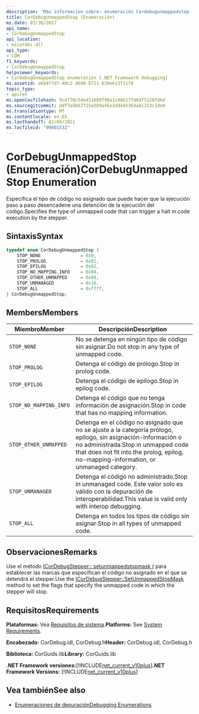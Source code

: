 ```yaml
---
description: 'Más información sobre: enumeración Cordebugunmappedstop ('
title: CorDebugUnmappedStop (Enumeración)
ms.date: 03/30/2017
api_name:
- CorDebugUnmappedStop
api_location:
- mscordbi.dll
api_type:
- COM
f1_keywords:
- CorDebugUnmappedStop
helpviewer_keywords:
- CorDebugUnmappedStop enumeration [.NET Framework debugging]
ms.assetid: a684f7d7-d0c2-4690-b721-639e613f11f8
topic_type:
- apiref
ms.openlocfilehash: 9c4f70c5de451689f98a1c08627fd6df5128fdbd
ms.sourcegitcommit: ddf7edb67715a5b9a45e3dd44536dabc153c1de0
ms.translationtype: MT
ms.contentlocale: es-ES
ms.lasthandoff: 02/06/2021
ms.locfileid: "99801532"
---
```

# <a name="cordebugunmappedstop-enumeration"></a><span data-ttu-id="232d2-103">CorDebugUnmappedStop (Enumeración)</span><span class="sxs-lookup"><span data-stu-id="232d2-103">CorDebugUnmappedStop Enumeration</span></span>

<span data-ttu-id="232d2-104">Especifica el tipo de código no asignado que puede hacer que la ejecución paso a paso desencadene una detención de la ejecución del código.</span><span class="sxs-lookup"><span data-stu-id="232d2-104">Specifies the type of unmapped code that can trigger a halt in code execution by the stepper.</span></span>  
  
## <a name="syntax"></a><span data-ttu-id="232d2-105">Sintaxis</span><span class="sxs-lookup"><span data-stu-id="232d2-105">Syntax</span></span>  
  
```cpp  
typedef enum CorDebugUnmappedStop {  
    STOP_NONE               = 0x0,  
    STOP_PROLOG             = 0x01,  
    STOP_EPILOG             = 0x02,  
    STOP_NO_MAPPING_INFO    = 0x04,  
    STOP_OTHER_UNMAPPED     = 0x08,  
    STOP_UNMANAGED          = 0x10,  
    STOP_ALL                = 0xffff,  
} CorDebugUnmappedStop;  
```  
  
## <a name="members"></a><span data-ttu-id="232d2-106">Members</span><span class="sxs-lookup"><span data-stu-id="232d2-106">Members</span></span>  
  
|<span data-ttu-id="232d2-107">Miembro</span><span class="sxs-lookup"><span data-stu-id="232d2-107">Member</span></span>|<span data-ttu-id="232d2-108">Descripción</span><span class="sxs-lookup"><span data-stu-id="232d2-108">Description</span></span>|  
|------------|-----------------|  
|`STOP_NONE`|<span data-ttu-id="232d2-109">No se detenga en ningún tipo de código sin asignar.</span><span class="sxs-lookup"><span data-stu-id="232d2-109">Do not stop in any type of unmapped code.</span></span>|  
|`STOP_PROLOG`|<span data-ttu-id="232d2-110">Detenga el código de prólogo.</span><span class="sxs-lookup"><span data-stu-id="232d2-110">Stop in prolog code.</span></span>|  
|`STOP_EPILOG`|<span data-ttu-id="232d2-111">Detenga el código de epílogo.</span><span class="sxs-lookup"><span data-stu-id="232d2-111">Stop in epilog code.</span></span>|  
|`STOP_NO_MAPPING_INFO`|<span data-ttu-id="232d2-112">Detenga el código que no tenga información de asignación.</span><span class="sxs-lookup"><span data-stu-id="232d2-112">Stop in code that has no mapping information.</span></span>|  
|`STOP_OTHER_UNMAPPED`|<span data-ttu-id="232d2-113">Detenga en el código no asignado que no se ajuste a la categoría prólogo, epílogo, sin asignación-información o no administrada.</span><span class="sxs-lookup"><span data-stu-id="232d2-113">Stop in unmapped code that does not fit into the prolog, epilog, no-mapping-information, or unmanaged category.</span></span>|  
|`STOP_UNMANAGED`|<span data-ttu-id="232d2-114">Detenga el código no administrado.</span><span class="sxs-lookup"><span data-stu-id="232d2-114">Stop in unmanaged code.</span></span> <span data-ttu-id="232d2-115">Este valor solo es válido con la depuración de interoperabilidad.</span><span class="sxs-lookup"><span data-stu-id="232d2-115">This value is valid only with interop debugging.</span></span>|  
|`STOP_ALL`|<span data-ttu-id="232d2-116">Detenga en todos los tipos de código sin asignar.</span><span class="sxs-lookup"><span data-stu-id="232d2-116">Stop in all types of unmapped code.</span></span>|  
  
## <a name="remarks"></a><span data-ttu-id="232d2-117">Observaciones</span><span class="sxs-lookup"><span data-stu-id="232d2-117">Remarks</span></span>  

 <span data-ttu-id="232d2-118">Use el método [ICorDebugStepper:: setunmappedstopmask (](icordebugstepper-setunmappedstopmask-method.md) para establecer las marcas que especifican el código no asignado en el que se detendrá el stepper.</span><span class="sxs-lookup"><span data-stu-id="232d2-118">Use the [ICorDebugStepper::SetUnmappedStopMask](icordebugstepper-setunmappedstopmask-method.md) method to set the flags that specify the unmapped code in which the stepper will stop.</span></span>  
  
## <a name="requirements"></a><span data-ttu-id="232d2-119">Requisitos</span><span class="sxs-lookup"><span data-stu-id="232d2-119">Requirements</span></span>  

 <span data-ttu-id="232d2-120">**Plataformas:** Vea [Requisitos de sistema](../../get-started/system-requirements.md).</span><span class="sxs-lookup"><span data-stu-id="232d2-120">**Platforms:** See [System Requirements](../../get-started/system-requirements.md).</span></span>  
  
 <span data-ttu-id="232d2-121">**Encabezado:** CorDebug.idl, CorDebug.h</span><span class="sxs-lookup"><span data-stu-id="232d2-121">**Header:** CorDebug.idl, CorDebug.h</span></span>  
  
 <span data-ttu-id="232d2-122">**Biblioteca:** CorGuids.lib</span><span class="sxs-lookup"><span data-stu-id="232d2-122">**Library:** CorGuids.lib</span></span>  
  
 <span data-ttu-id="232d2-123">**.NET Framework versiones:**[!INCLUDE[net_current_v10plus](../../../../includes/net-current-v10plus-md.md)]</span><span class="sxs-lookup"><span data-stu-id="232d2-123">**.NET Framework Versions:** [!INCLUDE[net_current_v10plus](../../../../includes/net-current-v10plus-md.md)]</span></span>  
  
## <a name="see-also"></a><span data-ttu-id="232d2-124">Vea también</span><span class="sxs-lookup"><span data-stu-id="232d2-124">See also</span></span>

- [<span data-ttu-id="232d2-125">Enumeraciones de depuración</span><span class="sxs-lookup"><span data-stu-id="232d2-125">Debugging Enumerations</span></span>](debugging-enumerations.md)
